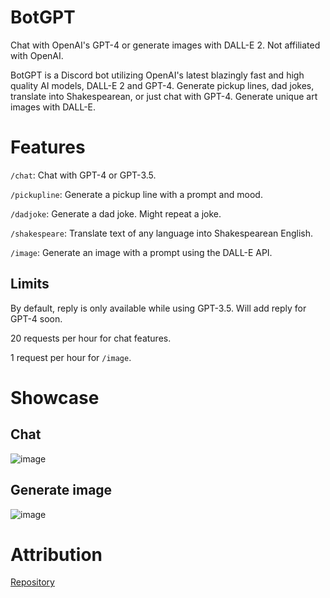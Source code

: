 # BotGPT
Chat with OpenAI's GPT-4 or generate images with DALL-E 2. Not affiliated with OpenAI.

BotGPT is a Discord bot utilizing OpenAI's latest blazingly fast and high quality AI models, DALL-E 2 and GPT-4. Generate pickup lines, dad jokes, translate into Shakespearean, or just chat with GPT-4. Generate unique art images with DALL-E.

# Features
`/chat`: Chat with GPT-4 or GPT-3.5.

`/pickupline`: Generate a pickup line with a prompt and mood.

`/dadjoke`: Generate a dad joke. Might repeat a joke.

`/shakespeare`: Translate text of any language into Shakespearean English.

`/image`: Generate an image with a prompt using the DALL-E API.
## Limits
By default, reply is only available while using GPT-3.5. Will add reply for GPT-4 soon.

20 requests per hour for chat features.

1 request per hour for `/image`.
# Showcase
## Chat
![image](https://raw.githubusercontent.com/Cunuduh/pickup_line_gpt/main/images/ss_01.png)
## Generate image
![image](https://raw.githubusercontent.com/Cunuduh/pickup_line_gpt/main/images/ss_02.png)
# Attribution
[Repository](https://github.com/Cunuduh/pickup_line_gpt/)
